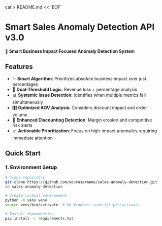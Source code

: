 cat > README.md << 'EOF'
# Smart Sales Anomaly Detection API v3.0

🧠 **Smart Business Impact Focused Anomaly Detection System**

## Features

- ✨ **Smart Algorithm**: Prioritizes absolute business impact over just percentages
- 🎯 **Dual-Threshold Logic**: Revenue loss + percentage analysis
- 📊 **Systemic Issue Detection**: Identifies when multiple metrics fail simultaneously
- 🎛️ **Optimized AOV Analysis**: Considers discount impact and order volume
- 🚨 **Enhanced Discounting Detection**: Margin erosion and competitive risk alerts
- 📈 **Actionable Prioritization**: Focus on high-impact anomalies requiring immediate attention

## Quick Start

### 1. Environment Setup
```bash
# Clone repository
git clone https://github.com/yourusername/sales-anomaly-detection.git
cd sales-anomaly-detection

# Create virtual environment
python -m venv venv
source venv/bin/activate  # On Windows: venv\Scripts\activate

# Install dependencies
pip install -r requirements.txt
